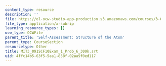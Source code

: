 ```yaml
---
content_type: resource
description: ''
file: https://ol-ocw-studio-app-production.s3.amazonaws.com/courses/3-091sc-introduction-to-solid-state-chemistry-fall-2010/4ffc14b563f55aa1858f02aa9f0ed117_MIT3_091SCF10Exam_1_Prob_6_300k.vtt
file_type: application/x-subrip
learning_resource_types: []
ocw_type: OCWFile
parent_title: 'Self-Assessment: Structure of the Atom'
parent_type: CourseSection
resourcetype: Other
title: MIT3_091SCF10Exam_1_Prob_6_300k.srt
uid: 4ffc14b5-63f5-5aa1-858f-02aa9f0ed117
---
```

